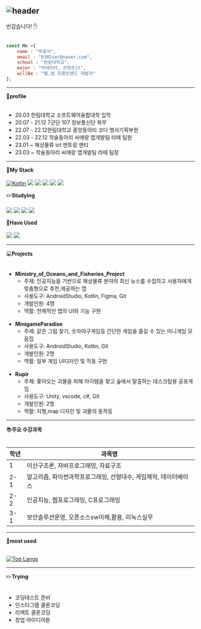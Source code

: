 ![header](https://capsule-render.vercel.app/api?type=transparent&color=auto&height=300&section=header&text=Welcome🙂&desc=Jun's%20Github&descSize=45&descAlign=70&descAlignY=75&fontSize=90&animation=fadeIn&fontColor=82FA58 )
---
반갑습니다! ✋<br><br>

```javascript
const Me ={
    name : "박준서",
    email : "0302ser@naver.com",
    school : "한림대학교",
    major : "빅데이터, 콘텐츠it",
    willBe : "웹,앱 프론트엔드 개발자"
};
```
---

🏫<strong >profile</strong><br><br>


<ul>
<li>20.03 한림대학교 소프트웨어융합대학 입학 </li>
<li>20.07 - 21.12 7군단 107 정보통신단 복무</li>
<li>22.07 - 22.12한림대학교 중앙동아리 코다 행사기획부원</li>
<li>22.03 - 22.12 학술동아리 씨애랑 앱개발팀 라떼 팀원</li>
 <li>23.01 ~ 해상물류 ict 멘토링 멘티</li>
<li>23.03 ~ 학술동아리 씨애랑 앱개발팀 라떼 팀장</li>
</ul>

</details>

---


🧰<strong>My Stack</strong><br><br>
[![Kotlin](https://img.shields.io/badge/Kotlin-7F52FF?style=flat-square&logo=kotlin&logoColor=white)](https://kotlinlang.org/)
<img src="https://img.shields.io/badge/Android Studio-3DDC84?style=flat-square&logo=Android Studio&logoColor=white"/>
<img src="https://img.shields.io/badge/java-007396?style=flat-square&logo=java&logoColor=white"/>
<img src="https://img.shields.io/badge/CSS3-1572B6?style=flat-square&logo=css3&logoColor=white"/>
<img src="https://img.shields.io/badge/HTML5-E34F26?style=flat-square&logo=html5&logoColor=white"/>
<img src="https://img.shields.io/badge/JavaScript-F7DF1E?style=flat-square&logo=javascript&logoColor=black"/>

✏️<strong>Studying</strong><br><br>
<img src="https://img.shields.io/badge/react-61DAFB?style=for-the-badge&logo=react&logoColor=black">
<img src="https://img.shields.io/badge/node.js-339933?style=for-the-badge&logo=Node.js&logoColor=white">
<img src="https://img.shields.io/badge/mysql-4479A1?style=for-the-badge&logo=mysql&logoColor=white">
<img src="https://img.shields.io/badge/linux-FCC624?style=for-the-badge&logo=linux&logoColor=black">


🔧<strong>Have Used</strong><br><br>
<img src="https://img.shields.io/badge/Python-3776AB?style=flat-square&logo=Python&logoColor=white"/>
<img src="https://img.shields.io/badge/C-A8B9CC?style=flat-square&logo=C&logoColor=white"/>


---

💻<strong>Projects</strong><br><br>


* **Ministry_of_Oceans_and_Fisheries_Project**<br>
    * 주제: 인공지능을 기반으로 해상물류 분야의 최신 뉴스를 수집하고 사용자에게 맞춤형으로 추천,제공하는 앱<br>
    * 사용도구: AndroidStudio, Kotlin, Figma, Git<br>
    * 개발인원: 4명<br>
    * 역활: 전체적인 앱의 UI와 기능 구현<br><br>
* **MinigameParadise**<br>
    * 주제: 같은 그림 찾기, 숫자야구게임등 간단한 게임을 즐길 수 있는 미니게임 모음집<br>
    * 사용도구: AndroidStudio, Kotlin, Git<br>
    * 개발인원: 2명<br>
    * 역활: 일부 게임 UI디자인 및 작동 구현 <br><br>
* **Rupir**<br>
    * 주제: 쫒아오는 괴물을 피해 아이템을 찾고 숲에서 탈출하는 데스크탑용 공포게임<br>
    * 사용도구: Unity, vscode, c#, Git<br>
    * 개발인원: 2명<br>
    * 역활: 지형,map 디자인 및 괴물의 동작등<br>

---
📚<strong>주요 수강과목</strong><br><br>


|학년|과목명|
|-|-|
|1|이산구조론, 자바프로그래밍, 자료구조|
|2-1|알고리즘, 파이썬과학프로그래밍, 선형대수, 게임제작, 데이터베이스|
|2-2|인공지능, 웹프로그래밍, C프로그래밍|
|3-1|보안솔루션운영, 오픈소스sw이해,활용, 리눅스실무|

---
🔌<strong>most used</strong><br><br>
  
[![Top Langs](https://github-readme-stats.vercel.app/api/top-langs/?username=Junseo11)](https://github.com/anuraghazra/github-readme-stats)



---

✏️<strong>Trying</strong><br><br>
     
* 코딩테스트 준비
* 인스타그램 클론코딩
* 리엑트 클론코딩
* 창업 아이디어톤





 
 
 
 
   

